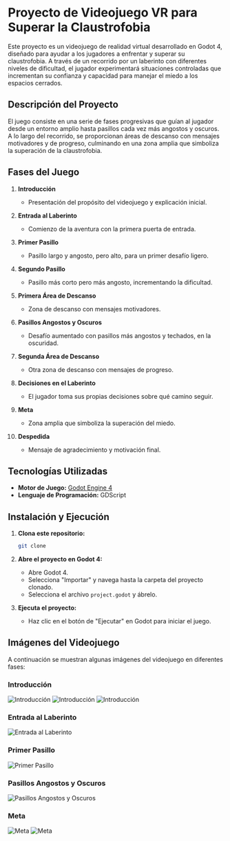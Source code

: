 # Proyecto de Videojuego VR para Superar la Claustrofobia

Este proyecto es un videojuego de realidad virtual desarrollado en Godot 4, diseñado para ayudar a los jugadores a enfrentar y superar su claustrofobia. A través de un recorrido por un laberinto con diferentes niveles de dificultad, el jugador experimentará situaciones controladas que incrementan su confianza y capacidad para manejar el miedo a los espacios cerrados.

## Descripción del Proyecto

El juego consiste en una serie de fases progresivas que guían al jugador desde un entorno amplio hasta pasillos cada vez más angostos y oscuros. A lo largo del recorrido, se proporcionan áreas de descanso con mensajes motivadores y de progreso, culminando en una zona amplia que simboliza la superación de la claustrofobia.

## Fases del Juego

1. **Introducción**
   - Presentación del propósito del videojuego y explicación inicial.
2. **Entrada al Laberinto**

   - Comienzo de la aventura con la primera puerta de entrada.

3. **Primer Pasillo**

   - Pasillo largo y angosto, pero alto, para un primer desafío ligero.

4. **Segundo Pasillo**

   - Pasillo más corto pero más angosto, incrementando la dificultad.

5. **Primera Área de Descanso**

   - Zona de descanso con mensajes motivadores.

6. **Pasillos Angostos y Oscuros**

   - Desafío aumentado con pasillos más angostos y techados, en la oscuridad.

7. **Segunda Área de Descanso**

   - Otra zona de descanso con mensajes de progreso.

8. **Decisiones en el Laberinto**

   - El jugador toma sus propias decisiones sobre qué camino seguir.

9. **Meta**

   - Zona amplia que simboliza la superación del miedo.

10. **Despedida**
    - Mensaje de agradecimiento y motivación final.

## Tecnologías Utilizadas

- **Motor de Juego:** [Godot Engine 4](https://godotengine.org/)
- **Lenguaje de Programación:** GDScript

## Instalación y Ejecución

1. **Clona este repositorio:**

   ```sh
   git clone
   ```

2. **Abre el proyecto en Godot 4:**

   - Abre Godot 4.
   - Selecciona "Importar" y navega hasta la carpeta del proyecto clonado.
   - Selecciona el archivo `project.godot` y ábrelo.

3. **Ejecuta el proyecto:**
   - Haz clic en el botón de "Ejecutar" en Godot para iniciar el juego.

## Imágenes del Videojuego

A continuación se muestran algunas imágenes del videojuego en diferentes fases:

### Introducción

![Introducción](./ScreenShots/img1.jpg)
![Introducción](./ScreenShots/img2.jpg)
![Introducción](./ScreenShots/img3.jpg)

### Entrada al Laberinto

![Entrada al Laberinto](./ScreenShots/img4.jpg)

### Primer Pasillo

![Primer Pasillo](./ScreenShots/img5.jpg)

### Pasillos Angostos y Oscuros

![Pasillos Angostos y Oscuros](./ScreenShots/img6.jpg)

### Meta

![Meta](./ScreenShots/img7.jpg)
![Meta](./ScreenShots/img8.jpg)
